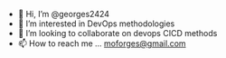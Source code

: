 - 👋 Hi, I’m @georges2424
- 👀 I’m interested in DevOps methodologies 
- 💞️ I’m looking to collaborate on devops CICD methods
- 📫 How to reach me ... moforges@gmail.com

<!---
georges2424/georges2424 is a ✨ special ✨ repository because its `README.md` (this file) appears on your GitHub profile.
You can click the Preview link to take a look at your changes.
--->
